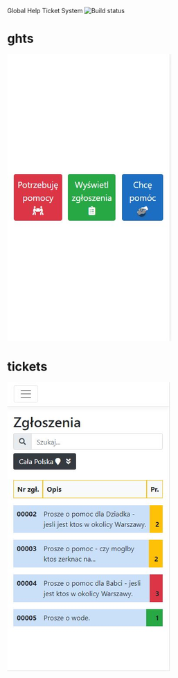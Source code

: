 Global Help Ticket System 
![Build status](https://ci.appveyor.com/api/projects/status/oydrkhifh3k076em?svg=true)

# ghts
![ghts_main_view](./ghts_main_view.jpg)

# tickets
![ghts_tickets_view](./ghts_tickets_view.jpg)
